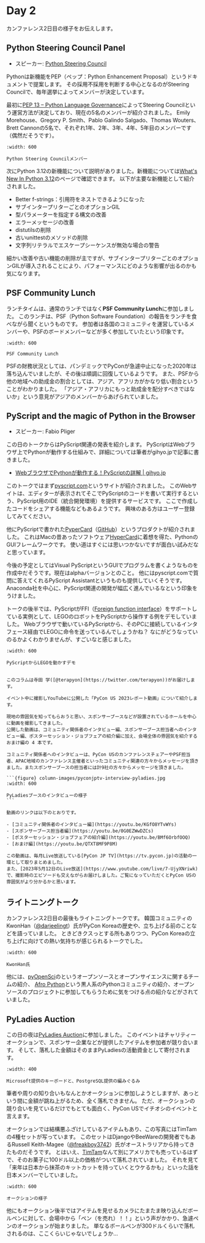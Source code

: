 # Day 2

カンファレンス2日目の様子をお伝えします。

## Python Steering Council Panel

* スピーカー: [Python Steering Council](https://us.pycon.org/2023/about/keynote-speakers/#python-steering-council)

Pythonは新機能をPEP（ペップ：Python Enhancement Proposal）というドキュメントで提案します。
その採用不採用を判断する中心となるのがSteering Councilで、毎年選挙によってメンバーが決定しています。

最初に[PEP 13 – Python Language Governance](https://peps.python.org/pep-0013/)によってSteering Councilという運営方法が決定しており、現在の5名のメンバーが紹介されました。
Emily Morehouse、Gregory P. Smith、Pablo Galindo Salgado、Thomas Wouters、Brett Cannonの5名で、それぞれ1年、2年、3年、4年、5年目のメンバーです（偶然だそうです）。

```{figure} images/council.jpg
:width: 600

Python Steering Councilメンバー
```

次にPython 3.12の新機能について説明がありました。新機能については[What's New In Python 3.12](https://docs.python.org/3.12/whatsnew/3.12.html)のページで確認できます。
以下が主要な新機能として紹介されました。

* Better f-strings：引用符をネストできるようになった
* サブインタープリターごとのオプションGIL
* 型パラメーターを指定する構文の改善
* エラーメッセージの改善
* distutilsの削除
* 古いunittestのメソッドの削除
* 文字列リテラルでエスケープシーケンスが無効な場合の警告

細かい改善や古い機能の削除が主ですが、サブインタープリターごとのオプションGILが導入されることにより、パフォーマンスにどのような影響が出るのかも気になります。

## PSF Community Lunch

ランチタイムは、通常のランチではなく**PSF Community Lunch**に参加しました。
このランチは、PSF（Python Software Foundation）の報告をランチを食べながら聞くというものです。
参加者は各国のコミュニティを運営しているメンバーや、PSFのボードメンバーなどが多く参加していたという印象です。

```{figure} images/psf-lunch.jpg
:width: 600

PSF Community Lunch
```

PSFの財務状況としては、パンデミックでPyConが急遽中止になった2020年は落ち込んでいましたが、その後は順調に回復しているようです。
また、PSFから他の地域への助成金の割合としては、アジア、アフリカがかなり低い割合ということがわかりました。
「アジア・アフリカにもっと助成金を配分すべきではないか」という意見がアジアのメンバーからあげられていました。

## PyScript and the magic of Python in the Browser

* スピーカー: Fabio Pliger

この日のトークからはPyScript関連の発表を紹介します。
PyScriptはWebブラウザ上でPythonが動作する仕組みで、詳細については筆者がgihyo.jpで記事に書きました。

* [WebブラウザでPythonが動作する！PyScriptの詳解 | gihyo.jp](https://gihyo.jp/article/2023/04/monthly-python-2304)

このトークではまず[pyscript.com](https://pyscript.com/)というサイトが紹介されました。
このWebサイトは、エディターが表示されてそこでPyScriptのコードを書いて実行するという、PyScript用のIDE（統合開発環境）を提供するサービスです。
ここで作成したコードをシェアする機能などもあるようです。
興味のある方はユーザー登録してみてください。

他にPyScriptで書かれた[PyperCard](https://pyscript.github.io/pypercard/)（[GitHub](https://github.com/pyscript/pypercard)）というプロダクトが紹介されました。
これはMacの昔あったソフトウェア[HyperCard](https://ja.wikipedia.org/wiki/HyperCard)に着想を得た、PythonのGUIフレームワークです。
使い道はすぐには思いつかないですが面白い試みだなと思っています。

今後の予定としてはVisual PyScriptというGUIでプログラムを書くようなものを作成中だそうです。現在はalphaバージョンとのこと。
他にはpyscript.comで質問に答えてくれるPyScript Assistantというものも提供していくそうです。
Anaconda社を中心に、PyScript関連の開発が幅広く進んでいるなという印象をうけました。

トークの後半では、PyScriptがFFI（[Foreign function interface](https://ja.wikipedia.org/wiki/Foreign_function_interface)）をサポートしている実例として、LEGOのロボットをPyScriptから操作する例をデモしていました。
Webブラウザで動いているPyScriptから、そのPCに接続しているインタフェース経由でLEGOに命令を送っているんでしょうかね？
なにがどうなっていのるかよくわかりませんが、すごいなと感じました。

```{figure} images/pyscript-lego.jpg
:width: 600

PyScriptからLEGOを動かすデモ
```

````{admonition} PyCon JP TVインタビュー

このコラムは寺田 学([@terapyon](https://twitter.com/terapyon))がお届けします。

イベント中に撮影しYouTubeに公開した「PyCon US 2023レポート動画」について紹介します。

現地の雰囲気を知ってもらおうと思い、スポンサーブースなどが設置されているホールを中心に動画を撮影してきました。
公開した動画は、コミュニティ関係者のインタビュー編、スポンサーブース担当者へのインタビュー編、ポスターセッション・ジョブフェアの紹介編に加え、会場全体の雰囲気を紹介するおまけ編の 4 本です。

コミュニティ関係者へのインタビューは、PyCon USのカンファレンスチェアーやPSF担当者、APAC地域のカンファレンス主催者といったコミュニティ関連の方々からメッセージを頂きました。またスポンサーブースの担当者には計9社の方々からメッセージを頂きました。

```{figure} column-images/pyconjptv-interview-pyladies.jpg
:width: 600

PyLadiesブースのインタビューの様子
```

動画のリンクは以下のとおりです。

- [コミュニティ関係者のインタビュー編](https://youtu.be/KGfO8YTvWYs)
- [スポンサーブース担当者編](https://youtu.be/0G0EZWwDZCs)
- [ポスターセッション・ジョブフェアの紹介編](https://youtu.be/BMf6OrbfOOQ)
- [おまけ編](https://youtu.be/QTXT8MF9P8M)

この動画は、毎月Live放送している[PyCon JP TV](https://tv.pycon.jp)の活動の一環として取りまとめました。
また、[2023年5月12日のLive放送](https://www.youtube.com/live/7-UjyXNriwk)で、撮影時のエピソードも交えながらお届けしました。ご覧になっていただくとPyCon USの雰囲気がより分かるかと思います。
````

## ライトニングトーク

カンファレンス2日目の最後もライトニングトークです。
韓国コミュニティのKwonHan（[@darjeelingt](https://twitter.com/darjeelingt)）氏がPyCon Koreaの歴史や、立ち上げる前のことなどを語っていました。
ときどきクスっとする所もありつつ、PyCon Koreaの立ち上げに向けての熱い気持ちが感じられるトークでした。

```{figure} images/kwonhan.jpg
:width: 600

KwonHan氏
```

他には、[pyOpenSci](https://www.pyopensci.org/)のというオープンソースとオープンサイエンスに関するチームの紹介、
[Afro Python](https://afropython.org/)という黒人系のPythonコミュニティの紹介、オープンソースのプロジェクトに参加してもらうために気をつける点の紹介などがされていました。
  
## PyLadies Auction

この日の夜は[PyLadies Auction](https://us.pycon.org/2023/events/pyladies-auction/)に参加しました。
このイベントはチャリティーオークションで、スポンサー企業などが提供したアイテムを参加者が競り合います。
そして、落札した金額はそのままPyLadiesの活動資金として寄付されます。

```{figure} images/items.jpg
:width: 400

Microsoft提供のキーボードと、PostgreSQL提供の編みぐるみ
```

筆者や周りの知り合いもなんとかオークションに参加しようとしますが、あっという間に金額が跳ね上がるため、全く落札できません。
ただ、オークションの競り合いを見ているだけでもとても面白く、PyCon USでイチオシのイベントと言えます。

オークションでは結構悪ふざけしているアイテムもあり、この写真にはTimTamの4種セットが写っています。
このセットはDjangoやBeeWareの開発者でもあるRussell Keith-Magee（[@freakboy3742](https://twitter.com/freakboy3742)）氏がオーストラリアから持ってきたものだそうです。
とはいえ、[TimTam](https://ja.wikipedia.org/wiki/%E3%83%86%E3%82%A3%E3%83%A0%E3%82%BF%E3%83%A0)なんて別にアメリカでも売っているはずで、そのお菓子に100ドル以上の価格がついて落札されていました。
それを見て「来年は日本から抹茶のキットカットを持っていくとウケるかも」といった話を日本メンバーでしていました。

```{figure} images/auction.jpg
:width: 600

オークションの様子
```

他にもオークション後半ではアイテムを見せるカメラにたまたま映り込んだボールペンに対して、会場中から「ペン（を売れ）！！」という声がかかり、急遽ペンのオークションが始まりました。
単なるボールペンが300ドルくらいで落札されるのは、ここくらいじゃないでしょうか…
